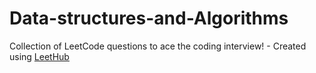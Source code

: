 # Data-structures-and-Algorithms
Collection of LeetCode questions to ace the coding interview! - Created using [LeetHub](https://github.com/QasimWani/LeetHub)
